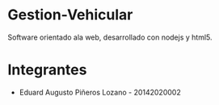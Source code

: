 # Gestion-Vehicular
Software orientado ala web, desarrollado con nodejs y html5.

# Integrantes
- Eduard Augusto Piñeros Lozano - 20142020002

